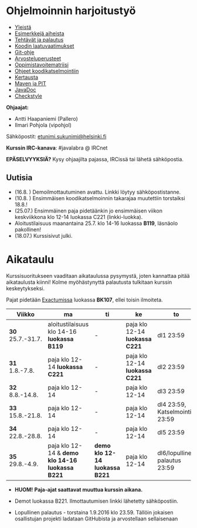 # Ohjelmoinnin harjoitustyö
* [Yleistä](ohjeet/Yleista.md)
* [Esimerkkejä aiheista](ohjeet/Esimerkkeja-aiheista.md)
* [Tehtävät ja palautus](ohjeet/Tehtavat-ja-palautus.md)
* [Koodin laatuvaatimukset](ohjeet/Koodin-laatuvaatimukset.md)
* [Git-ohje](ohjeet/Git-ohje.md)
* [Arvosteluperusteet](ohjeet/Arvosteluperusteet.md)
* [Oppimistavoitematriisi](http://www.cs.helsinki.fi/courses/58160/matriisi)
* [Ohjeet koodikatselmointiin](ohjeet/Koodikatselmointi.md)
* [Kertausta](ohjeet/Kertausta.md)
* [Maven ja PIT](ohjeet/Maven-ja-PIT.md)
* [JavaDoc](ohjeet/JavaDoc.md)
* [Checkstyle](ohjeet/Checkstyle.md)

**Ohjaajat:**
* Antti Haapaniemi (Pallero)
* Ilmari Pohjola (vipohjol)

Sähköpostit: etunimi.sukunimi@helsinki.fi

**Kurssin IRC-kanava**:
\#javalabra @ IRCnet

**EPÄSELVYYKSIÄ?** Kysy ohjaajilta pajassa, IRCissä tai lähetä sähköpostia.

## Uutisia

* (16.8. ) Demoilmottautuminen avattu. Linkki löytyy sähköpostistanne.
* (10.8. ) Ensimmäisen koodikatselmoinnin takarajaa muutettiin torstaiksi 18.8.!
* (25.07.) Ensimmäinen paja pidetäänkin jo ensimmäisen viikon keskviikkona klo 12-14 luokassa C221 (linkki-luokka).
* Aloitustilaisuus maanantaina 25.7. klo 14-16 luokassa **B119**, läsnäolo pakollinen!
* (18.07.) Kurssisivut julki.

# Aikataulu

Kurssisuoritukseen vaaditaan aikataulussa pysymystä, joten kannattaa pitää aikataulusta kiinni! Kolme myöhästynyttä palautusta tulkitaan kurssin keskeytykseksi.

Pajat pidetään [Exactumissa](http://www.helsinki.fi/teknos/opetustilat/kumpula/gh2b/default.htm) luokassa **BK107**, ellei toisin ilmoiteta.

| Viikko | ma | ti | ke | to | pe | la | su |
| --- | --- | --- | --- | --- | --- | --- | --- |
| **30** <br> 25.7.-31.7. | aloitustilaisuus klo 14-16 **luokassa B119** | - | paja klo 12-14 **luokassa C221** | dl1  23:59 | - | - | - |
| **31** <br> 1.8.-7.8. | paja klo 12-14 **luokassa C221** | - | paja klo 12-14 **luokassa C221** | dl2  23:59 | - | - | - |
| **32** <br> 8.8.-14.8.  | paja klo 12-14 | - | paja klo 12-14 | dl3  23:59 | - | - | - |
| **33** <br> 15.8.-21.8.  | paja klo 12-14 | - | paja klo 12-14 | dl4  23:59, Katselmointi1  23:59 | - | - | - |
| **34** <br> 22.8.-28.8. | paja klo 12-14 | - | paja klo 12-14 | dl5  23:59 | - | - | Katselmointi2  23:59 |
| **35** <br> 29.8.-4.9. | paja klo 12-14 & **demo klo 14-16 luokassa B221** | **demo klo 12-14 luokassa B221** | paja klo 12-14 | dl6/lopullinen palautus  23:59 | - | - | - |

* **HUOM!** **Paja-ajat saattavat muuttua kurssin aikana.**

* Demot luokassa B221. Ilmottautumisen linkki lähetetty sähköpostiin.

* Lopullinen palautus - torstaina 1.9.2016 klo 23.59. Tällöin jokaisen osallistujan projekti ladataan GitHubista ja arvostellaan sellaisenaan
